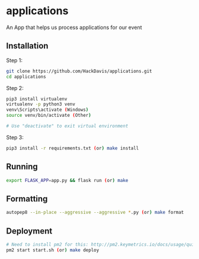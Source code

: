 # applications
An App that helps us process applications for our event

## Installation

Step 1:
```bash
git clone https://github.com/HackDavis/applications.git
cd applications
```

Step 2:
```bash
pip3 install virtualenv
virtualenv -p python3 venv
venv\Scripts\activate (Windows)
source venv/bin/activate (Other)

# Use "deactivate" to exit virtual environment
```

Step 3:
```bash
pip3 install -r requirements.txt (or) make install
```

## Running

```bash
export FLASK_APP=app.py && flask run (or) make
```

## Formatting

```bash
autopep8 --in-place --aggressive --aggressive *.py (or) make format
```

## Deployment

```bash
# Need to install pm2 for this: http://pm2.keymetrics.io/docs/usage/quick-start/#installation
pm2 start start.sh (or) make deploy
```

